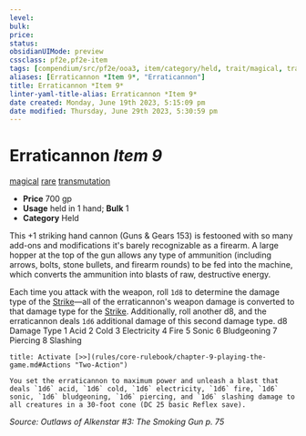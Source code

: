 ```yaml
---
level:
bulk:
price:
status:
obsidianUIMode: preview
cssclass: pf2e,pf2e-item
tags: [compendium/src/pf2e/ooa3, item/category/held, trait/magical, trait/rare, trait/transmutation]
aliases: [Erraticannon *Item 9*, "Erraticannon"]
title: Erraticannon *Item 9*
linter-yaml-title-alias: Erraticannon *Item 9*
date created: Monday, June 19th 2023, 5:15:09 pm
date modified: Thursday, June 29th 2023, 5:30:59 pm
---
```


# Erraticannon *Item 9*

[magical](rules/traits/magical.md) [rare](rules/traits/rare.md) [transmutation](rules/traits/transmutation.md)  

- **Price** 700 gp
- **Usage** held in 1 hand; **Bulk** 1
- **Category** Held

This +1 striking hand cannon (Guns & Gears 153) is festooned with so many add-ons and modifications it's barely recognizable as a firearm. A large hopper at the top of the gun allows any type of ammunition (including arrows, bolts, stone bullets, and firearm rounds) to be fed into the machine, which converts the ammunition into blasts of raw, destructive energy.

Each time you attack with the weapon, roll `1d8` to determine the damage type of the [Strike](rules/actions/strike.md)—all of the erraticannon's weapon damage is converted to that damage type for the [Strike](rules/actions/strike.md). Additionally, roll another d8, and the erraticannon deals `1d6` additional damage of this second damage type. d8 Damage Type 1 Acid 2 Cold 3 Electricity 4 Fire 5 Sonic 6 Bludgeoning 7 Piercing 8 Slashing

```ad-embed-ability
title: Activate [>>](rules/core-rulebook/chapter-9-playing-the-game.md#Actions "Two-Action")

You set the erraticannon to maximum power and unleash a blast that deals `1d6` acid, `1d6` cold, `1d6` electricity, `1d6` fire, `1d6` sonic, `1d6` bludgeoning, `1d6` piercing, and `1d6` slashing damage to all creatures in a 30-foot cone (DC 25 basic Reflex save).
```

*Source: Outlaws of Alkenstar #3: The Smoking Gun p. 75*
